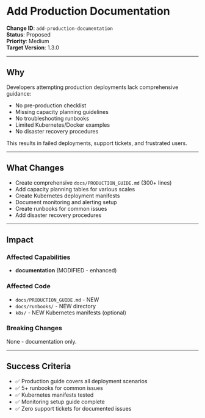 # Add Production Documentation

**Change ID**: `add-production-documentation`  
**Status**: Proposed  
**Priority**: Medium  
**Target Version**: 1.3.0

---

## Why

Developers attempting production deployments lack comprehensive guidance:
- No pre-production checklist
- Missing capacity planning guidelines
- No troubleshooting runbooks
- Limited Kubernetes/Docker examples
- No disaster recovery procedures

This results in failed deployments, support tickets, and frustrated users.

---

## What Changes

- Create comprehensive `docs/PRODUCTION_GUIDE.md` (300+ lines)
- Add capacity planning tables for various scales
- Create Kubernetes deployment manifests
- Document monitoring and alerting setup
- Create runbooks for common issues
- Add disaster recovery procedures

---

## Impact

### Affected Capabilities
- **documentation** (MODIFIED - enhanced)

### Affected Code
- `docs/PRODUCTION_GUIDE.md` - NEW
- `docs/runbooks/` - NEW directory
- `k8s/` - NEW Kubernetes manifests (optional)

### Breaking Changes
None - documentation only.

---

## Success Criteria

- ✅ Production guide covers all deployment scenarios
- ✅ 5+ runbooks for common issues
- ✅ Kubernetes manifests tested
- ✅ Monitoring setup guide complete
- ✅ Zero support tickets for documented issues

